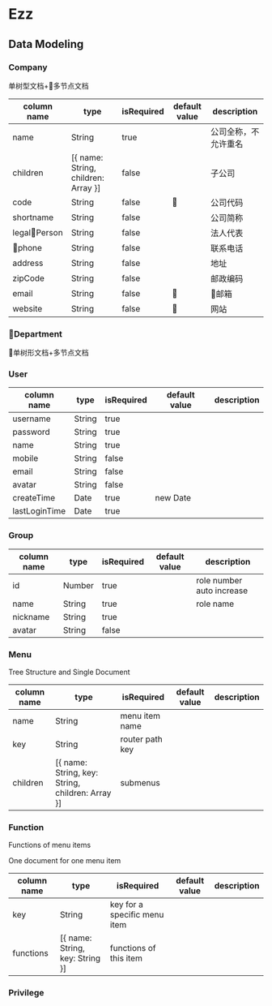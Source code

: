 # Ezz

## Data Modeling

### **Company**

单树型文档+多节点文档 

|column name|type| isRequired | default value |  description|
|---|---|---|---|---|
|name| String| true ||公司全称，不允许重名|
|children|[{ name: String, children: Array }] |false ||子公司|
|code | String |false||公司代码|
|shortname| String | false ||公司简称| 
|legalPerson| String | false ||法人代表|
|phone|String|false||联系电话|
|address|String|false||地址|
|zipCode|String|false||邮政编码|
|email|String|false||邮箱|
|website|String|false||网站|

### **Department**

单树形文档+多节点文档

### **User**

|column name|type| isRequired | default value |  description|
|---|---|---|---|---|
|username| String | true | |
|password| String| true |||
|name| String | true || 
|mobile|String|false||
|email|String|false||
|avatar| String | false |||
|createTime|Date|true|new Date||
|lastLoginTime|Date|true|||

### **Group**

|column name|type| isRequired | default value |  description|
|---|---|---|---|---|
|id| Number | true |  | role number auto increase |
|name| String| true ||role name|
|nickname| String | true || 
|avatar| String | false |||


### **Menu**

Tree Structure and Single Document

|column name|type|isRequired | default value |description|
|---|---|---|---|---|
|name| String | menu item name |
|key|String| router path key |
|children| [{ name: String, key: String, children: Array }] | submenus | 

### **Function**

Functions of menu items

One document for one menu item

|column name|type|isRequired | default value |description|
|---|---|---|--|--|
|key| String | key for a specific menu item  |
|functions|[{ name: String, key: String }]| functions of this item |

### **Privilege**

